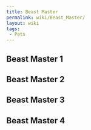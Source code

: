 ```yaml
---
title: Beast Master
permalink: wiki/Beast_Master/
layout: wiki
tags:
 - Pets
---
```


## Beast Master 1

## Beast Master 2

## Beast Master 3

## Beast Master 4
